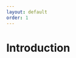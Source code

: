 ```yaml
---
layout: default
order: 1
---
```

<!--  -->

# Introduction

<!-- ![introduction](../introduction/images/Introduction.png) -->

<!-- new slide -->